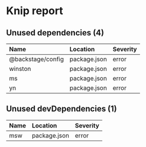# Knip report

## Unused dependencies (4)

| Name              | Location     | Severity |
| :---------------- | :----------- | :------- |
| @backstage/config | package.json | error    |
| winston           | package.json | error    |
| ms                | package.json | error    |
| yn                | package.json | error    |

## Unused devDependencies (1)

| Name | Location     | Severity |
| :-- | :----------- | :------- |
| msw | package.json | error    |

